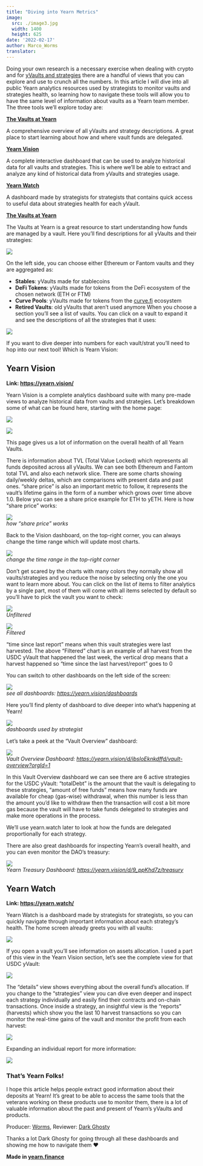 ```yaml
---
title: "Diving into Yearn Metrics"
image:
  src: ./image3.jpg
  width: 1400
  height: 625
date: '2022-02-17'
author: Marco_Worms
translator:
---
```


Doing your own research is a necessary exercise when dealing with crypto and for [yVaults and strategies](https://medium.com/iearn/yearn-finance-explained-what-are-vaults-and-strategies-96970560432) there are a handful of views that you can explore and use to crunch all the numbers. In this article I will dive into all public Yearn analytics resources used by strategists to monitor vaults and strategies health, so learning how to navigate these tools will allow you to have the same level of information about vaults as a Yearn team member. The three tools we’ll explore today are:

**[The Vaults at Yearn](https://vaults.yearn.finance/)**

A comprehensive overview of all yVaults and strategy descriptions. A great place to start learning about how and where vault funds are delegated.

**[Yearn Vision](https://yearn.vision/)**

A complete interactive dashboard that can be used to analyze historical data for all vaults and strategies. This is where we’ll be able to extract and analyze any kind of historical data from yVaults and strategies usage.

**[Yearn Watch](https://yearn.watch/)**

A dashboard made by strategists for strategists that contains quick access to useful data about strategies health for each yVault.

**[The Vaults at Yearn](https://vaults.yearn.finance/)**

The Vaults at Yearn is a great resource to start understanding how funds are managed by a vault. Here you’ll find descriptions for all yVaults and their strategies:

![](./image1.jpg?w=1211&h=733)

On the left side, you can choose either Ethereum or Fantom vaults and they are aggregated as:

- **Stables**: yVaults made for stablecoins
- **DeFi Tokens**: yVaults made for tokens from the DeFi ecosystem of the chosen network (ETH or FTM)
- **Curve Pools**: yVaults made for tokens from the [curve.fi](https://curve.fi/) ecosystem
- **Retired Vaults**: old yVaults that aren’t used anymore
When you choose a section you’ll see a list of vaults. You can click on a vault to expand it and see the descriptions of all the strategies that it uses:

![](./image2.jpg?w=897&h=856)

If you want to dive deeper into numbers for each vault/strat you’ll need to hop into our next tool! Which is Yearn Vision:

## **Yearn Vision**

**Link: https://yearn.vision/**

Yearn Vision is a complete analytics dashboard suite with many pre-made views to analyze historical data from vaults and strategies. Let’s breakdown some of what can be found here, starting with the home page:

![](./image3.jpg?w=1400&h=625)

![](./image4.jpg?w=1400&h=445)

This page gives us a lot of information on the overall health of all Yearn Vaults.

There is information about TVL (Total Value Locked) which represents all funds deposited across all yVaults. We can see both Ethereum and Fantom total TVL and also each network slice. There are some charts showing daily/weekly deltas, which are comparisons with present data and past ones. “share price” is also an important metric to follow, it represents the vault’s lifetime gains in the form of a number which grows over time above 1.0. Below you can see a share price example for ETH to yETH. Here is how “share price” works:

![](./image5.jpg?w=1400&h=849)\
*how “share price” works*

Back to the Vision dashboard, on the top-right corner, you can always change the time range which will update most charts.

![](./image6.jpg?w=226&h=469)\
*change the time range in the top-right corner*

Don’t get scared by the charts with many colors they normally show all vaults/strategies and you reduce the noise by selecting only the one you want to learn more about. You can click on the list of items to filter analytics by a single part, most of them will come with all items selected by default so you’ll have to pick the vault you want to check:

![](./image7.jpg?w=884&h=231)\
*Unfiltered*

![](./image8.jpg?w=895&h=258)\
*Filtered*

“time since last report” means when this vault strategies were last harvested. The above “Filtered” chart is an example of all harvest from the USDC yVault that happened the last week, the vertical drop means that a harvest happened so “time since the last harvest/report” goes to 0

You can switch to other dashboards on the left side of the screen:

![](./image9.jpg?w=225&h=221)\
*see all dashboards: https://yearn.vision/dashboards*

Here you’ll find plenty of dashboard to dive deeper into what’s happening at Yearn!

![](./image10.jpg?w=1395&h=565)\
*dashboards used by strategist*

Let’s take a peek at the “Vault Overview” dashboard:

![](./image11.jpg?w=1400&h=640)\
*Vault Overview Dashboard: https://yearn.vision/d/ibsIoEknkdffd/vault-overview?orgId=1*

In this Vault Overview dashboard we can see there are 6 active strategies for the USDC yVault: “totalDebt” is the amount that the vault is delegating to these strategies, “amount of free funds” means how many funds are available for cheap (gas-wise) withdrawal, when this number is less than the amount you’d like to withdraw then the transaction will cost a bit more gas because the vault will have to take funds delegated to strategies and make more operations in the process.

We’ll use yearn.watch later to look at how the funds are delegated proportionally for each strategy.

There are also great dashboards for inspecting Yearn’s overall health, and you can even monitor the DAO’s treasury:

![](./image12.jpg?w=1363&h=201)\
*Yearn Treasury Dashboard: https://yearn.vision/d/9_ppKhd7z/treasury*

## **Yearn Watch**

**Link: https://yearn.watch/**

Yearn Watch is a dashboard made by strategists for strategists, so you can quickly navigate through important information about each strategy’s health. The home screen already greets you with all vaults:

![](./image13.jpg?w=1255&h=799)

If you open a vault you’ll see information on assets allocation. I used a part of this view in the Yearn Vision section, let’s see the complete view for that USDC yVault:

![](./image14.jpg?w=855&h=855)

The “details” view shows everything about the overall fund’s allocation. If you change to the “strategies” view you can dive even deeper and inspect each strategy individually and easily find their contracts and on-chain transactions.
Once inside a strategy, an insightful view is the “reports” (harvests) which show you the last 10 harvest transactions so you can monitor the real-time gains of the vault and monitor the profit from each harvest:

![](./image15.jpg?w=1253&h=759)

Expanding an individual report for more information:

![](./image16.jpg?w=1157&h=415)

### **That’s Yearn Folks!**

I hope this article helps people extract good information about their deposits at Yearn! It’s great to be able to access the same tools that the veterans working on these products use to monitor them, there is a lot of valuable information about the past and present of Yearn’s yVaults and products.

Producer: [Worms](https://twitter.com/MarcoWorms), Reviewer: [Dark Ghosty](https://github.com/DarkGhost7)

Thanks a lot Dark Ghosty for going through all these dashboards and showing me how to navigate them ❤

**Made in [yearn.finance](https://yearn.finance/)**

